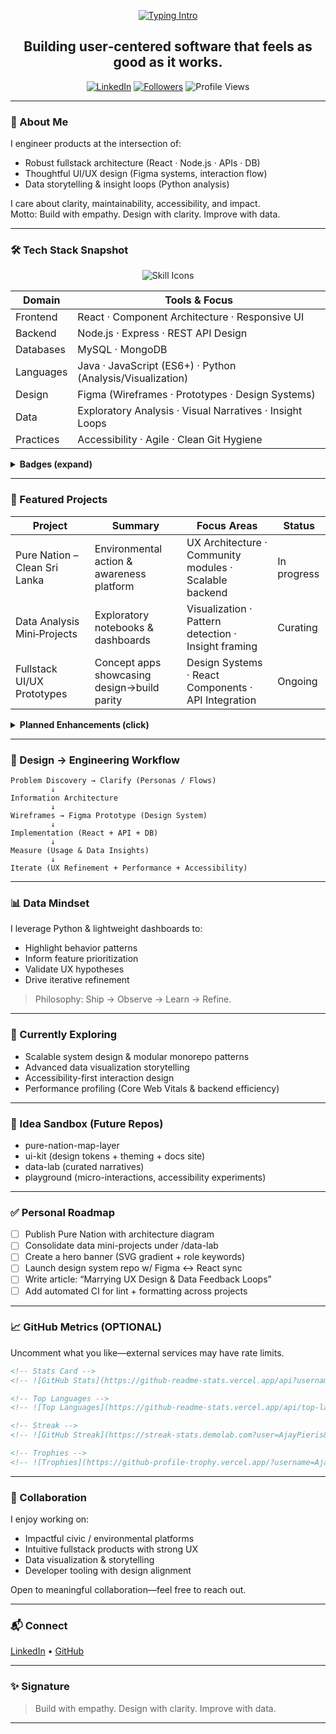 <!--
Profile README for @AjayPieris
Style: Clean professional + tasteful personality + popular github-profile aesthetics.
Remove any sections you don't want before committing.
-->

<!-- Typing SVG (OPTIONAL) -->
<p align="center">
  <a href="https://github.com/AjayPieris">
    <img src="https://readme-typing-svg.demolab.com?font=Inter&weight=500&size=28&pause=1200&color=3B82F6&center=true&vCenter=true&width=650&lines=Hi%2C+I'm+Ajay+%F0%9F%91%8B;Software+Engineer+%7C+Fullstack+Developer;UI%2FUX+Designer+%7C+Data+Analyst;Design+%E2%9C%A8+Code+%E2%9A%99%EF%B8%8F+Data+%F0%9F%93%8A+%3D+Impact" alt="Typing Intro"/>
  </a>
</p>

<!-- Headline -->
<h2 align="center">Building user‑centered software that feels as good as it works.</h2>

<p align="center">
  <a href="https://www.linkedin.com/in/ajaypieris/"><img alt="LinkedIn" src="https://img.shields.io/badge/LinkedIn-Ajay%20Pieris-0A66C2?style=flat&logo=linkedin"/></a>
  <a href="https://github.com/AjayPieris"><img alt="Followers" src="https://img.shields.io/github/followers/AjayPieris?style=flat&logo=github"/></a>
  <img alt="Profile Views" src="https://komarev.com/ghpvc/?username=AjayPieris&style=flat&color=3B82F6"/>
  <!-- OPTIONAL HIRE ME BADGE
  <a href="#"><img alt="Available for collaboration" src="https://img.shields.io/badge/Collaborate-Open-22c55e?style=flat&logo=Handshake"/></a>
  -->
</p>

---

### 👤 About Me
I engineer products at the intersection of:
- Robust fullstack architecture (React · Node.js · APIs · DB)
- Thoughtful UI/UX design (Figma systems, interaction flow)
- Data storytelling & insight loops (Python analysis)

I care about clarity, maintainability, accessibility, and impact.  
Motto: Build with empathy. Design with clarity. Improve with data.

---

### 🛠 Tech Stack Snapshot
<p align="center">
  <!-- Devicons / Logos -->
  <img src="https://skillicons.dev/icons?i=java,js,react,nodejs,express,mysql,mongodb,python,figma,git" alt="Skill Icons" />
</p>

| Domain | Tools & Focus |
| ------ | ------------- |
| Frontend | React · Component Architecture · Responsive UI |
| Backend | Node.js · Express · REST API Design |
| Databases | MySQL · MongoDB |
| Languages | Java · JavaScript (ES6+) · Python (Analysis/Visualization) |
| Design | Figma (Wireframes · Prototypes · Design Systems) |
| Data | Exploratory Analysis · Visual Narratives · Insight Loops |
| Practices | Accessibility · Agile · Clean Git Hygiene |

<details>
<summary><strong>Badges (expand)</strong></summary>

<p>
  <img src="https://img.shields.io/badge/Java-ED8B00?style=flat&logo=openjdk&logoColor=fff" />
  <img src="https://img.shields.io/badge/JavaScript-F7DF1E?style=flat&logo=javascript&logoColor=000" />
  <img src="https://img.shields.io/badge/React-61DAFB?style=flat&logo=react&logoColor=222" />
  <img src="https://img.shields.io/badge/Node.js-339933?style=flat&logo=node.js&logoColor=fff" />
  <img src="https://img.shields.io/badge/Express-000000?style=flat&logo=express&logoColor=fff" />
  <img src="https://img.shields.io/badge/MySQL-4479A1?style=flat&logo=mysql&logoColor=fff" />
  <img src="https://img.shields.io/badge/MongoDB-47A248?style=flat&logo=mongodb&logoColor=fff" />
  <img src="https://img.shields.io/badge/Figma-F24E1E?style=flat&logo=figma&logoColor=fff" />
  <img src="https://img.shields.io/badge/Python-3776AB?style=flat&logo=python&logoColor=ffdd54" />
</p>
</details>

---

### 🌱 Featured Projects

<!-- Replace placeholders with repository links when ready -->
| Project | Summary | Focus Areas | Status |
| ------- | ------- | ----------- | ------ |
| Pure Nation – Clean Sri Lanka | Environmental action & awareness platform | UX Architecture · Community modules · Scalable backend | In progress |
| Data Analysis Mini‑Projects | Exploratory notebooks & dashboards | Visualization · Pattern detection · Insight framing | Curating |
| Fullstack UI/UX Prototypes | Concept apps showcasing design→build parity | Design Systems · React Components · API Integration | Ongoing |

<details>
<summary><strong>Planned Enhancements (click)</strong></summary>

- Pure Nation: Sustainability metrics dashboard, interactive map overlays, contribution badges  
- Data Lab: Gallery mode (before/after insights), lightweight storytelling templates  
- UI Kit: Token-based design system mirrored in React + Figma component parity  
</details>

---

### 🎨 Design → Engineering Workflow
```
Problem Discovery → Clarify (Personas / Flows)
         ↓
Information Architecture
         ↓
Wireframes → Figma Prototype (Design System)
         ↓
Implementation (React + API + DB)
         ↓
Measure (Usage & Data Insights)
         ↓
Iterate (UX Refinement + Performance + Accessibility)
```

---

### 📊 Data Mindset
I leverage Python & lightweight dashboards to:
- Highlight behavior patterns
- Inform feature prioritization
- Validate UX hypotheses
- Drive iterative refinement

> Philosophy: Ship → Observe → Learn → Refine.

---

### 🚀 Currently Exploring
- Scalable system design & modular monorepo patterns
- Advanced data visualization storytelling
- Accessibility-first interaction design
- Performance profiling (Core Web Vitals & backend efficiency)

---

### 🧪 Idea Sandbox (Future Repos)
- pure-nation-map-layer
- ui-kit (design tokens + theming + docs site)
- data-lab (curated narratives)
- playground (micro-interactions, accessibility experiments)

---

### ✅ Personal Roadmap
- [ ] Publish Pure Nation with architecture diagram
- [ ] Consolidate data mini-projects under /data-lab
- [ ] Create a hero banner (SVG gradient + role keywords)
- [ ] Launch design system repo w/ Figma ↔ React sync
- [ ] Write article: “Marrying UX Design & Data Feedback Loops”
- [ ] Add automated CI for lint + formatting across projects

---

### 📈 GitHub Metrics (OPTIONAL)
Uncomment what you like—external services may have rate limits.

```md
<!-- Stats Card -->
<!-- ![GitHub Stats](https://github-readme-stats.vercel.app/api?username=AjayPieris&show_icons=true&hide_border=true&rank_icon=percentile) -->

<!-- Top Languages -->
<!-- ![Top Languages](https://github-readme-stats.vercel.app/api/top-langs/?username=AjayPieris&layout=compact&hide_border=true) -->

<!-- Streak -->
<!-- ![GitHub Streak](https://streak-stats.demolab.com?user=AjayPieris&hide_border=true) -->

<!-- Trophies -->
<!-- ![Trophies](https://github-profile-trophy.vercel.app/?username=AjayPieris&theme=flat&margin-w=8&margin-h=8&no-bg=true&no-frame=true) -->
```

<!-- Contribution Snake (OPTIONAL) -->
<!--
![Snake animation](https://raw.githubusercontent.com/AjayPieris/AjayPieris/output/github-contribution-grid-snake.svg)
Generate via an actions workflow if desired.
-->

---

### 🤝 Collaboration
I enjoy working on:
- Impactful civic / environmental platforms
- Intuitive fullstack products with strong UX
- Data visualization & storytelling
- Developer tooling with design alignment

Open to meaningful collaboration—feel free to reach out.

---

### 📬 Connect
<p>
  <a href="https://www.linkedin.com/in/ajaypieris/">LinkedIn</a> •
  <a href="https://github.com/AjayPieris">GitHub</a>
  <!-- Add: Portfolio · Email · Blog -->
</p>

---

### ✨ Signature
> Build with empathy. Design with clarity. Improve with data.

---

<!-- Maintenance Tips:
- Keep “Currently Exploring” fresh (quarterly).
- Pin top repos once they’re public.
- Consider adding a /now section or simple JSON powering a widget.
- Remove any external widgets if they slow load.
-->
